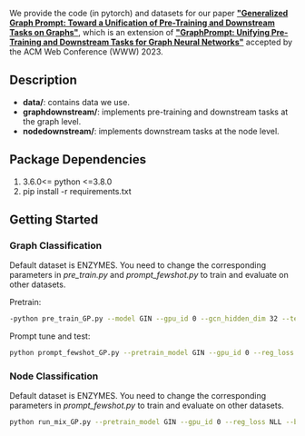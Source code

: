 We provide the code (in pytorch) and datasets for our paper [**"Generalized Graph Prompt: Toward a Unification of Pre-Training and Downstream Tasks on Graphs"**](https://arxiv.org/pdf/2302.08043.pdf),
which is an extension of [**"GraphPrompt: Unifying Pre-Training and Downstream Tasks for Graph Neural Networks"**](https://dl.acm.org/doi/pdf/10.1145/3543507.3583386) accepted by the ACM Web Conference (WWW) 2023.

## Description
- **data/**: contains data we use.
- **graphdownstream/**: implements pre-training and downstream tasks at the graph level.
- **nodedownstream/**: implements downstream tasks at the node level.


## Package Dependencies 

1.  3.6.0<= python <=3.8.0
2.  pip install -r requirements.txt

## Getting Started 
### Graph Classification

Default dataset is ENZYMES. You need to change the corresponding parameters in *pre_train.py* and *prompt_fewshot.py* to train and evaluate on other datasets.

Pretrain:
```sh
-python pre_train_GP.py --model GIN --gpu_id 0 --gcn_hidden_dim 32 --temperature 0.2 --batch_size 1024 --pretrain_hop_num 0 --lr 0.1 --epochs 400 --dropout 0 --seed 0 --max_ngv 126 --max_nge 298 --max_ngvl 7 --max_ngel 2 --node_feature_dim 18 --graph_label_num 6 --graph_dir ../data/ENZYMES/raw --graphslabel_dir ../data/ENZYMES/ENZYMES_graph_labels.txt --save_data_dir ../data/ENZYMESPreTrain --save_model_dir ../dumps/ENZYMESPreTrain/GIN --share_emb False --predict_net_add_enc True --predict_net_add_degree True
```
Prompt tune and test:

```sh
python prompt_fewshot_GP.py --pretrain_model GIN --gpu_id 0 --reg_loss NLL --bp_loss NLL --prompt FEATURE-WEIGHTED-SUM --epochs 100 --lr 0.01 --update_pretrain False --seed 0 --dropout 0 --dataset_seed 0 --train_shotnum 5 --val_shotnum 5 few_shot_tasknum 100 --gcn_graph_num_layers 3 --gcn_hidden_dim 32 --graph_finetuning_output_dim 2 --batch_size 512 --max_ngv 126 --max_nge 298 --max_ngvl 7 --max_ngel 2 --node_feature_dim 18 --graph_label_num 6 --graph_dir ../data/ENZYMES/raw --graphslabel_dir ../data/ENZYMES/ENZYMES_graph_labels.txt --save_data_dir ../data/ENZYMESPreTrain --save_pretrain_model_dir ../dumps/ENZYMESPreTrain/GIN --downstream_save_model_dir ../dumps/ENZYMESGraphClassification/Prompt/GIN-FEATURE-WEIGHTED-SUM/5train5val100task --save_fewshot_dir ../data/ENZYMESGraphClassification/fewshot --share_emb False --predict_net_add_enc True --predict_net_add_degree True
```


### Node Classification

Default dataset is ENZYMES. You need to change the corresponding parameters in *prompt_fewshot.py* to train and evaluate on other datasets. 
```sh
python run_mix_GP.py --pretrain_model GIN --gpu_id 0 --reg_loss NLL --bp_loss NLL --prompt FEATURE-WEIGHTED-SUM --epochs 100 --lr 0.1 --update_pretrain False --seed 0 --dropout 0 --dataset_seed 0 --train_shotnum 1 --val_shotnum 1 few_shot_tasknum 10 --nhop_neighbour 1 --gcn_graph_num_layers 3 --gcn_hidden_dim 32 --prompt_output_dim 2 --batch_size 1024 --max_ngv 126 --max_nge 282 --max_ngvl 3 --max_ngel 2 --node_feature_dim 18 --graph_label_num 6 --graph_num 53 --graph_dir ../data/ENZYMES/allraw --save_data_dir ../data/ENZYMES/all --save_pretrain_model_dir ../dumps/ENZYMESPreTrain/GIN --downstream_save_model_dir ../dumps/ENZYMESNodeClassification/Prompt/GIN-FEATURE-WEIGHTED-SUM/all/1train1val10task --save_fewshot_dir ../data/ENZYMES/nodefewshot --process_raw False --split False
```
